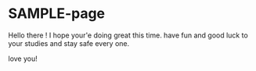 # SAMPLE-page

Hello there !
I hope your'e doing great this time.
have fun and good luck to your studies and stay safe every one.

love you!
